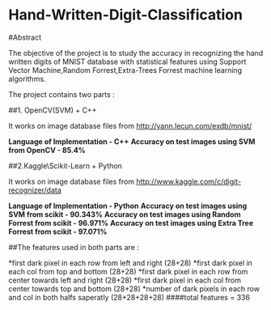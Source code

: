 Hand-Written-Digit-Classification
=================================

#Abstract

The objective of the project is to study the accuracy in recognizing the hand written digits of MNIST database with statistical features using Support Vector Machine,Random Forrest,Extra-Trees Forrest machine learning algorithms. 

The project contains two parts :

##1. OpenCV(SVM) + C++

It works on image database files from http://yann.lecun.com/exdb/mnist/

**Language of Implementation - C++**
**Accuracy on test images using SVM from OpenCV - 85.4%**



##2.Kaggle\Scikit-Learn + Python

It works on image database files from http://www.kaggle.com/c/digit-recognizer/data

**Language of Implementation - Python**
**Accuracy on test images using SVM from scikit - 90.343%**
**Accuracy on test images using Random Forrest from scikit - 96.971%**
**Accuracy on test images using Extra Tree Forrest from scikit - 97.071%**


##The features used in both parts are :

*first dark pixel in each row from left and right (28+28)
*first dark pixel in each col from top and bottom (28+28)
*first dark pixel in each row from center towards left and right (28+28)
*first dark pixel in each col from center towards top and bottom (28+28)
*number of dark pixels in each row and col in both halfs saperatly (28+28+28+28)
####total features = 336




